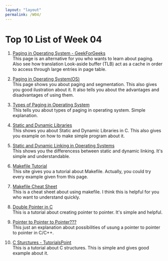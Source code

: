 ```yaml
---
layout: "layout"
permalink: /W04/
---
```


# Top 10 List of Week 04

1. [Paging in Operating System - GeekForGeeks](https://www.geeksforgeeks.org/paging-in-operating-system/)<br>
This page is an alternative for you who wants to learn about paging. 
Also see how translation Look-aside buffer (TLB) act as a cache in order to access through large entries in page table.

2. [Paging in Operating System(OS)](https://www.guru99.com/paging-in-operating-system.html)<br>
This page shows you about paging and segmentation. This also gives you good ilustration about it.
 It also tells you about the advantages and disadvantages of using them.

3. [Types of Paging in Operating System](https://exploringbits.com/types-of-paging-in-os/)<br>
This tells you about types of paging in operating system. Simple explanation.

4. [Static and Dynamic Libraries](https://www.geeksforgeeks.org/static-vs-dynamic-libraries/)<br>
This shows you about Static and Dynamic Libraries in C. This also gives you example on how to make simple program about it.

5. [Static and Dynamic Linking in Operating Systems](https://www.geeksforgeeks.org/static-and-dynamic-linking-in-operating-systems/)<br>
This shows you the differencess between static and dynamic linking. It's simple and understandable.

6. [Makefile Tutorial](https://makefiletutorial.com/)<br>
This site gives you a tutorial about Makefile. Actually, you could try every example given from this page.

7. [Makefile Cheat Sheet](https://bytes.usc.edu/cs104/wiki/makefile/)<br>
This is a cheat sheet about using makefile. I think this is helpful for you who want to understand quickly.

8. [Double Pointer in C](https://www.geeksforgeeks.org/double-pointer-pointer-pointer-c/)<br>
This is a tutorial about creating pointer to pointer. It's simple and helpful.

9. [Pointer to Pointer to Pointer???](https://stackoverflow.com/questions/4655963/pointer-to-pointer-to-pointer)<br>
This just an explanation about possibilities of usung a pointer to pointer to pointer in C/C++.

10. [C Sturctures - TutorialsPoint](https://www.tutorialspoint.com/cprogramming/c_structures.htm)<br>
This is a tutorial about C structures. This is simple and gives good example about it.

